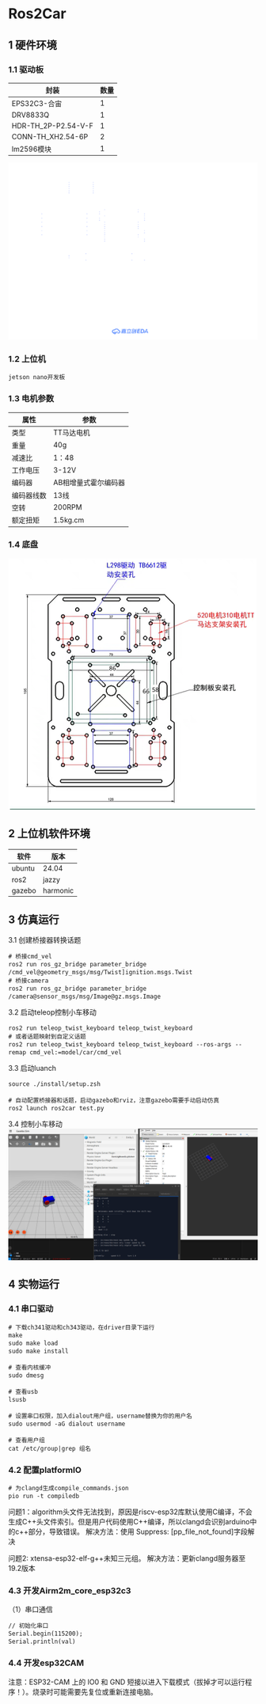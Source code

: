 # Ros2Car

## 1 硬件环境
### 1.1 驱动板
| 封装      | 数量 |
| ----------- | ----------- |
| EPS32C3-合宙      | 1       |
| DRV8833Q   | 1        |
| HDR-TH_2P-P2.54-V-F   | 1        |
| CONN-TH_XH2.54-6P   | 2        |
| lm2596模块   | 1        |

![这是图片](doc/schematic.svg "原理图")
### 1.2 上位机
    jetson nano开发板
### 1.3 电机参数
|    属性   | 参数 |
| ----------- | ----------- |
| 类型      | TT马达电机       |
| 重量   | 40g        |
| 减速比   | 1：48        |
| 工作电压   | 3-12V        |
| 编码器   | AB相增量式霍尔编码器        |
| 编码器线数   | 13线        |
| 空转   | 200RPM        |
| 额定扭矩   | 1.5kg.cm        |

### 1.4 底盘
![这是图片](doc/chassis.png "底盘")
## 2 上位机软件环境
| 软件      | 版本 |
| ----------- | ----------- |
| ubuntu      | 24.04       |
| ros2   | jazzy        |
| gazebo   | harmonic        |

## 3 仿真运行
3.1 创建桥接器转换话题
```
# 桥接cmd_vel
ros2 run ros_gz_bridge parameter_bridge /cmd_vel@geometry_msgs/msg/Twist]ignition.msgs.Twist
# 桥接camera
ros2 run ros_gz_bridge parameter_bridge /camera@sensor_msgs/msg/Image@gz.msgs.Image
```
3.2 启动teleop控制小车移动
```
ros2 run teleop_twist_keyboard teleop_twist_keyboard
# 或者话题映射到自定义话题
ros2 run teleop_twist_keyboard teleop_twist_keyboard --ros-args --remap cmd_vel:=model/car/cmd_vel
```
3.3 启动luanch
```
source ./install/setup.zsh

# 自动配置桥接器和话题，启动gazebo和rviz，注意gazebo需要手动启动仿真
ros2 launch ros2car test.py
```
3.4 控制小车移动
![这是图片](doc/test.gif "底盘")

## 4 实物运行
### 4.1 串口驱动
```
# 下载ch341驱动和ch343驱动，在driver目录下运行
make
sudo make load
sudo make install

# 查看内核缓冲
sudo dmesg

# 查看usb
lsusb

# 设置串口权限，加入dialout用户组，username替换为你的用户名
sudo usermod -aG dialout username

# 查看用户组
cat /etc/group|grep 组名
```
### 4.2 配置platformIO
```
# 为clangd生成compile_commands.json
pio run -t compiledb
```
问题1：algorithm头文件无法找到，原因是riscv-esp32库默认使用C编译，不会生成C++头文件索引。但是用户代码使用C++编译，所以clangd会识别arduino中的c++部分，导致错误。 解决方法：使用 Suppress: [pp_file_not_found]字段解决

问题2: xtensa-esp32-elf-g++未知三元组。 解决方法：更新clangd服务器至19.2版本

### 4.3 开发Airm2m_core_esp32c3
（1）串口通信
```
// 初始化串口
Serial.begin(115200);
Serial.println(val)
```

### 4.4 开发esp32CAM
注意：ESP32-CAM 上的 IO0 和 GND 短接以进入下载模式（拔掉才可以运行程序！）。烧录时可能需要先复位或重新连接电脑。

